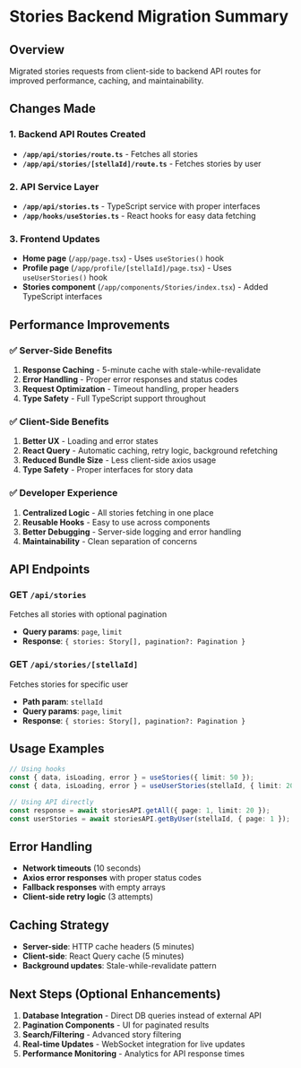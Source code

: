 # Stories Backend Migration Summary

## Overview

Migrated stories requests from client-side to backend API routes for improved performance, caching, and maintainability.

## Changes Made

### 1. Backend API Routes Created

- **`/app/api/stories/route.ts`** - Fetches all stories
- **`/app/api/stories/[stellaId]/route.ts`** - Fetches stories by user

### 2. API Service Layer

- **`/app/api/stories.ts`** - TypeScript service with proper interfaces
- **`/app/hooks/useStories.ts`** - React hooks for easy data fetching

### 3. Frontend Updates

- **Home page** (`/app/page.tsx`) - Uses `useStories()` hook
- **Profile page** (`/app/profile/[stellaId]/page.tsx`) - Uses `useUserStories()` hook
- **Stories component** (`/app/components/Stories/index.tsx`) - Added TypeScript interfaces

## Performance Improvements

### ✅ Server-Side Benefits

1. **Response Caching** - 5-minute cache with stale-while-revalidate
2. **Error Handling** - Proper error responses and status codes
3. **Request Optimization** - Timeout handling, proper headers
4. **Type Safety** - Full TypeScript support throughout

### ✅ Client-Side Benefits

1. **Better UX** - Loading and error states
2. **React Query** - Automatic caching, retry logic, background refetching
3. **Reduced Bundle Size** - Less client-side axios usage
4. **Type Safety** - Proper interfaces for story data

### ✅ Developer Experience

1. **Centralized Logic** - All stories fetching in one place
2. **Reusable Hooks** - Easy to use across components
3. **Better Debugging** - Server-side logging and error handling
4. **Maintainability** - Clean separation of concerns

## API Endpoints

### GET `/api/stories`

Fetches all stories with optional pagination

- **Query params**: `page`, `limit`
- **Response**: `{ stories: Story[], pagination?: Pagination }`

### GET `/api/stories/[stellaId]`

Fetches stories for specific user

- **Path param**: `stellaId`
- **Query params**: `page`, `limit`
- **Response**: `{ stories: Story[], pagination?: Pagination }`

## Usage Examples

```typescript
// Using hooks
const { data, isLoading, error } = useStories({ limit: 50 });
const { data, isLoading, error } = useUserStories(stellaId, { limit: 20 });

// Using API directly
const response = await storiesAPI.getAll({ page: 1, limit: 20 });
const userStories = await storiesAPI.getByUser(stellaId, { page: 1 });
```

## Error Handling

- **Network timeouts** (10 seconds)
- **Axios error responses** with proper status codes
- **Fallback responses** with empty arrays
- **Client-side retry logic** (3 attempts)

## Caching Strategy

- **Server-side**: HTTP cache headers (5 minutes)
- **Client-side**: React Query cache (5 minutes)
- **Background updates**: Stale-while-revalidate pattern

## Next Steps (Optional Enhancements)

1. **Database Integration** - Direct DB queries instead of external API
2. **Pagination Components** - UI for paginated results
3. **Search/Filtering** - Advanced story filtering
4. **Real-time Updates** - WebSocket integration for live updates
5. **Performance Monitoring** - Analytics for API response times
